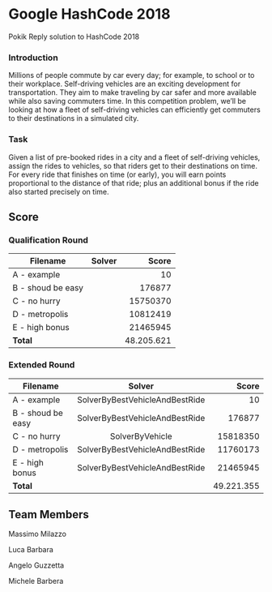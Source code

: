 # Google HashCode 2018
Pokik Reply solution to HashCode 2018

### Introduction
Millions of people commute by car every day; for example, to school or to their workplace.
Self-driving vehicles are an exciting development for transportation. They aim to make traveling by car safer and more available while also saving commuters time.
In this competition problem, we’ll be looking at how a fleet of self-driving vehicles can efficiently get commuters to their destinations in a simulated city.
### Task
Given a list of pre-booked rides in a city and a fleet of self-driving vehicles, assign the rides to vehicles, so that riders get to their destinations on time.
For every ride that finishes on time (or early), you will earn points proportional to the distance of that ride; plus an additional bonus if the ride also started precisely on time.

## Score
### Qualification Round
| Filename        | Solver           | Score  |
| ------------- |:-------------:| -----:|
| A - example      |  | 10 |
| B - shoud be easy      |  | 176877 |
| C - no hurry      |  | 15750370 |
| D - metropolis      |  | 10812419 |
| E - high bonus      |  | 21465945 |
| **Total**      |  | 48.205.621|

### Extended Round
| Filename        | Solver           | Score  |
| ------------- |:-------------:| -----:|
| A - example      | SolverByBestVehicleAndBestRide | 10 |
| B - shoud be easy      | SolverByBestVehicleAndBestRide | 176877 |
| C - no hurry      | SolverByVehicle | 15818350 |
| D - metropolis      | SolverByBestVehicleAndBestRide | 11760173 |
| E - high bonus      | SolverByBestVehicleAndBestRide | 21465945 |
| **Total**      |  | 49.221.355 |


## Team Members ##
Massimo Milazzo

Luca Barbara

Angelo Guzzetta

Michele Barbera
